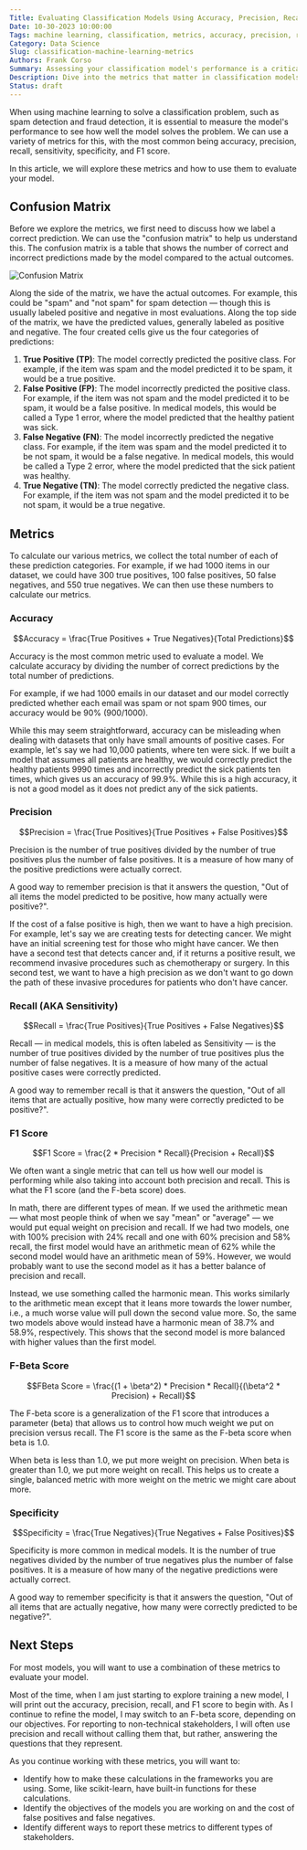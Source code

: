 ```yaml
---
Title: Evaluating Classification Models Using Accuracy, Precision, Recall, and More
Date: 10-30-2023 10:00:00
Tags: machine learning, classification, metrics, accuracy, precision, recall, f1 score
Category: Data Science
Slug: classification-machine-learning-metrics
Authors: Frank Corso
Summary: Assessing your classification model's performance is a critical step. This article explores the key classification metrics such as accuracy, precision, recall, f1 score, and specificity. 
Description: Dive into the metrics that matter in classification models in machine learning. Understand accuracy, precision, recall, and more to make informed decisions about your models.
Status: draft
---
```


When using machine learning to solve a classification problem, such as spam detection and fraud detection, it is essential to measure the model's performance to see how well the model solves the problem. We can use a variety of metrics for this, with the most common being accuracy, precision, recall, sensitivity, specificity, and F1 score.

In this article, we will explore these metrics and how to use them to evaluate your model.

## Confusion Matrix

Before we explore the metrics, we first need to discuss how we label a correct prediction. We can use the "confusion matrix" to help us understand this. The confusion matrix is a table that shows the number of correct and incorrect predictions made by the model compared to the actual outcomes.

![Confusion Matrix](/images/classification-ml-metrics/confusion-matrix.png)

Along the side of the matrix, we have the actual outcomes. For example, this could be "spam" and "not spam" for spam detection — though this is usually labeled positive and negative in most evaluations. Along the top side of the matrix, we have the predicted values, generally labeled as positive and negative. The four created cells give us the four categories of predictions:

1. **True Positive (TP)**: The model correctly predicted the positive class. For example, if the item was spam and the model predicted it to be spam, it would be a true positive.
2. **False Positive (FP)**: The model incorrectly predicted the positive class. For example, if the item was not spam and the model predicted it to be spam, it would be a false positive. In medical models, this would be called a Type 1 error, where the model predicted that the healthy patient was sick.
3. **False Negative (FN)**: The model incorrectly predicted the negative class. For example, if the item was spam and the model predicted it to be not spam, it would be a false negative. In medical models, this would be called a Type 2 error, where the model predicted that the sick patient was healthy.
4. **True Negative (TN)**: The model correctly predicted the negative class. For example, if the item was not spam and the model predicted it to be not spam, it would be a true negative.

## Metrics

To calculate our various metrics, we collect the total number of each of these prediction categories. For example, if we had 1000 items in our dataset, we could have 300 true positives, 100 false positives, 50 false negatives, and 550 true negatives. We can then use these numbers to calculate our metrics.

### Accuracy

$$Accuracy = \frac{True Positives + True Negatives}{Total Predictions}$$

Accuracy is the most common metric used to evaluate a model. We calculate accuracy by dividing the number of correct predictions by the total number of predictions.

For example, if we had 1000 emails in our dataset and our model correctly predicted whether each email was spam or not spam 900 times, our accuracy would be 90% (900/1000).

While this may seem straightforward, accuracy can be misleading when dealing with datasets that only have small amounts of positive cases. For example, let's say we had 10,000 patients, where ten were sick. If we built a model that assumes all patients are healthy, we would correctly predict the healthy patients 9990 times and incorrectly predict the sick patients ten times, which gives us an accuracy of 99.9%. While this is a high accuracy, it is not a good model as it does not predict any of the sick patients.

### Precision

$$Precision = \frac{True Positives}{True Positives + False Positives}$$

Precision is the number of true positives divided by the number of true positives plus the number of false positives. It is a measure of how many of the positive predictions were actually correct.

A good way to remember precision is that it answers the question, "Out of all items the model predicted to be positive, how many actually were positive?".

If the cost of a false positive is high, then we want to have a high precision. For example, let's say we are creating tests for detecting cancer. We might have an initial screening test for those who might have cancer. We then have a second test that detects cancer and, if it returns a positive result, we recommend invasive procedures such as chemotherapy or surgery. In this second test, we want to have a high precision as we don't want to go down the path of these invasive procedures for patients who don't have cancer. 

### Recall (AKA Sensitivity)

$$Recall = \frac{True Positives}{True Positives + False Negatives}$$

Recall — in medical models, this is often labeled as Sensitivity — is the number of true positives divided by the number of true positives plus the number of false negatives. It is a measure of how many of the actual positive cases were correctly predicted.

A good way to remember recall is that it answers the question, "Out of all items that are actually positive, how many were correctly predicted to be positive?".

### F1 Score

$$F1 Score = \frac{2 * Precision * Recall}{Precision + Recall}$$

We often want a single metric that can tell us how well our model is performing while also taking into account both precision and recall. This is what the F1 score (and the F-beta score) does.

In math, there are different types of mean. If we used the arithmetic mean — what most people think of when we say "mean" or "average" — we would put equal weight on precision and recall. If we had two models, one with 100% precision with 24% recall and one with 60% precision and 58% recall, the first model would have an arithmetic mean of 62% while the second model would have an arithmetic mean of 59%. However, we would probably want to use the second model as it has a better balance of precision and recall.

Instead, we use something called the harmonic mean. This works similarly to the arithmetic mean except that it leans more towards the lower number, i.e., a much worse value will pull down the second value more. So, the same two models above would instead have a harmonic mean of 38.7% and 58.9%, respectively. This shows that the second model is more balanced with higher values than the first model.

### F-Beta Score

$$FBeta Score = \frac{(1 + \beta^2) * Precision * Recall}{(\beta^2 * Precision) + Recall}$$

The F-beta score is a generalization of the F1 score that introduces a parameter (beta) that allows us to control how much weight we put on precision versus recall. The F1 score is the same as the F-beta score when beta is 1.0. 

When beta is less than 1.0, we put more weight on precision. When beta is greater than 1.0, we put more weight on recall. This helps us to create a single, balanced metric with more weight on the metric we might care about more.

### Specificity

$$Specificity = \frac{True Negatives}{True Negatives + False Positives}$$

Specificity is more common in medical models. It is the number of true negatives divided by the number of true negatives plus the number of false positives. It is a measure of how many of the negative predictions were actually correct.

A good way to remember specificity is that it answers the question, "Out of all items that are actually negative, how many were correctly predicted to be negative?".

## Next Steps

For most models, you will want to use a combination of these metrics to evaluate your model.

Most of the time, when I am just starting to explore training a new model, I will print out the accuracy, precision, recall, and F1 score to begin with. As I continue to refine the model, I may switch to an F-beta score, depending on our objectives. For reporting to non-technical stakeholders, I will often use precision and recall without calling them that, but rather, answering the questions that they represent.

As you continue working with these metrics, you will want to:

* Identify how to make these calculations in the frameworks you are using. Some, like scikit-learn, have built-in functions for these calculations.
* Identify the objectives of the models you are working on and the cost of false positives and false negatives.
* Identify different ways to report these metrics to different types of stakeholders.

